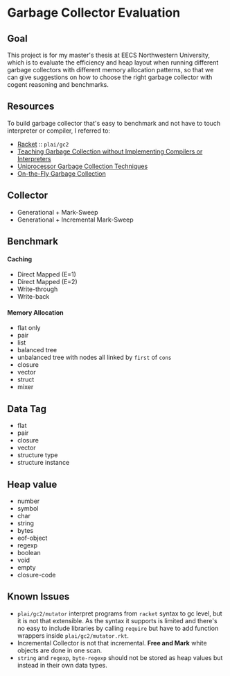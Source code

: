 Garbage Collector Evaluation
=============================

Goal
----
This project is for my master's thesis at EECS Northwestern University, which is to evaluate the efficiency and heap layout when running different garbage collectors with different memory allocation patterns, so that we can give suggestions on how to choose the right garbage collector with cogent reasoning and benchmarks.

Resources
---------
To build garbage collector that's easy to benchmark and not have to touch interpreter or compiler, I referred to:

* [Racket](https://github.com/plt/racket) :: `plai/gc2`
* [Teaching Garbage Collection without Implementing Compilers or Interpreters](http://www.eecs.northwestern.edu/~robby/pubs/papers/cooper-sigcse2013.pdf)
* [Uniprocessor Garbage Collection Techniques](https://ritdml.rit.edu/bitstream/handle/1850/5112/PWilsonProceedings1992.pdf)
* [On-the-Fly Garbage Collection](http://pdf.aminer.org/000/017/456/on_the_fly_garbage_collection_an_exercise_in_cooperation.pdf)

Collector
---------
* Generational + Mark-Sweep
* Generational + Incremental Mark-Sweep

Benchmark
---------
#### Caching
* Direct Mapped (E=1)
* Direct Mapped (E=2)
* Write-through
* Write-back

#### Memory Allocation
* flat only
* pair
* list
* balanced tree
* unbalanced tree with nodes all linked by `first` of `cons`
* closure
* vector
* struct
* mixer

Data Tag
----------
* flat
* pair
* closure
* vector
* structure type
* structure instance

Heap value
-----------
* number
* symbol
* char
* string
* bytes
* eof-object
* regexp
* boolean
* void
* empty
* closure-code

Known Issues
------------
* `plai/gc2/mutator` interpret programs from `racket` syntax to gc level, but it is not that extensible. As the syntax it supports is limited and there's no easy to include libraries by calling `require` but have to add function wrappers inside `plai/gc2/mutator.rkt`.
* Incremental Collector is not that incremental. **Free and Mark** white objects are done in one scan.
* `string` and `regexp`, `byte-regexp` should not be stored as heap values but instead in their own data types.